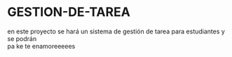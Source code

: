 # GESTION-DE-TAREA
en este proyecto se hará un sistema de gestión de tarea para estudiantes y se podrán  
pa ke te enamoreeeees